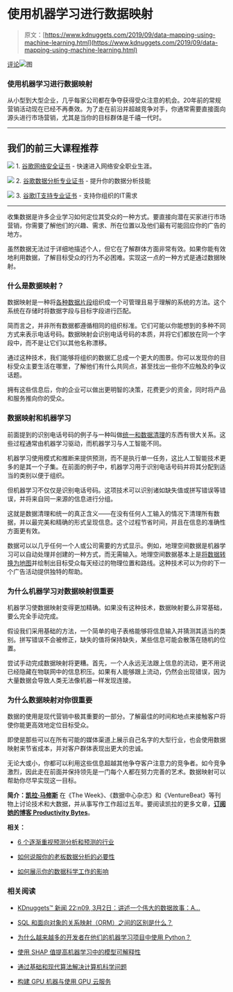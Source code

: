 # 使用机器学习进行数据映射

> 原文：[https://www.kdnuggets.com/2019/09/data-mapping-using-machine-learning.html](https://www.kdnuggets.com/2019/09/data-mapping-using-machine-learning.html)

[评论](#comments)![图](../Images/b2c80e116ced5411e7df06c7140efcf8.png)

### 使用机器学习进行数据映射

从小型到大型企业，几乎每家公司都在争夺获得受众注意的机会。20年前的常规营销活动现在已经不再奏效。为了走在前沿并超越竞争对手，你通常需要直接面向源头进行市场营销，尤其是当你的目标群体是千禧一代时。

* * *

## 我们的前三大课程推荐

![](../Images/0244c01ba9267c002ef39d4907e0b8fb.png) 1\. [谷歌网络安全证书](https://www.kdnuggets.com/google-cybersecurity) - 快速进入网络安全职业生涯。

![](../Images/e225c49c3c91745821c8c0368bf04711.png) 2\. [谷歌数据分析专业证书](https://www.kdnuggets.com/google-data-analytics) - 提升你的数据分析技能

![](../Images/0244c01ba9267c002ef39d4907e0b8fb.png) 3\. [谷歌IT支持专业证书](https://www.kdnuggets.com/google-itsupport) - 支持你组织的IT需求

* * *

收集数据是许多企业学习如何定位其受众的一种方式。要直接向潜在买家进行市场营销，你需要了解他们的兴趣、需求、所在位置以及他们最有可能回应你的广告的地方。

虽然数据无法过于详细地描述个人，但它在了解群体方面非常有效。如果你能有效地利用数据，了解目标受众的行为不必困难。实现这一点的一种方式是通过数据映射。

### 什么是数据映射？

数据映射是一种将[各种数据片段](https://dzone.com/articles/what-is-data-mapping)组织成一个可管理且易于理解的系统的方法。这个系统在存储时将数据字段与目标字段进行匹配。

简而言之，并非所有数据都遵循相同的组织标准。它们可能以你能想到的多种不同方式来表示电话号码。数据映射会识别电话号码的本质，并将它们都放在同一个字段中，而不是让它们以其他名称漂移。

通过这种技术，我们能够将组织的数据汇总成一个更大的图景。你可以发现你的目标受众主要生活在哪里，了解他们有什么共同点，甚至找出一些你不应触及的争议话题。

拥有这些信息后，你的企业可以做出更明智的决策，花费更少的资金，同时将产品和服务推向你的受众。

### 数据映射和机器学习

前面提到的识别电话号码的例子与一种叫做[统一和数据清理](https://towardsdatascience.com/machine-learning-for-data-cleaning-and-unification-b3213bbd18e)的东西有很大关系。这些过程通常由机器学习驱动，而机器学习与人工智能不同。

机器学习使用模式和推断来提供预测，而不是执行单一任务，这比人工智能技术更多的是其一个子集。在前面的例子中，机器学习用于识别电话号码并将其分配到适当的类别以便于组织。

但机器学习不仅仅是识别电话号码。这项技术可以识别诸如缺失值或拼写错误等错误，并将来自同一来源的信息进行分组。

这就是数据清理和统一的真正含义——在没有任何人工输入的情况下清理所有数据，并以最完美和精确的形式呈现信息。这个过程节省时间，并且在信息的准确性方面更有效。

数据可以以几乎任何一个人或公司需要的方式显示。例如，地理空间数据是机器学习可以自动处理并创建的一种方式，而无需输入。地理空间数据基本上是[将数据转换为地图](https://www.mapbusinessonline.com/Whitepaper.aspx/How-Businesses-Use-Geo-Spatial-Data)并绘制出目标受众每天经过的物理位置和路线。这种技术可以为你的下一个广告活动提供独特的帮助。

### 为什么机器学习对数据映射很重要

机器学习使数据映射变得更加精确。如果没有这种技术，数据映射要么非常基础，要么完全手动完成。

假设我们采用基础的方法，一个简单的电子表格能够将信息输入并猜测其适当的类别。拼写错误不会被修正，缺失的值将保持缺失，某些信息可能会散落在随机的位置。

尝试手动完成数据映射将更糟。首先，一个人永远无法跟上信息的流动，更不用说已经隐藏在物联网中的信息积压。如果有人能够跟上流动，仍然会出现错误，因为大量数据会导致人类无法像机器一样发现连接。

### 为什么数据映射对你很重要

数据的使用是现代营销中极其重要的一部分。了解最佳的时间和地点来接触客户将使你能更高效地定位目标受众。

即使是那些可以在所有可能的媒体渠道上展示自己名字的大型行业，也会使用数据映射来节省成本，并对客户群体表现出更大的忠诚。

无论大或小，你都可以利用这些信息超越其他争夺客户注意力的竞争者。如今竞争激烈，因此走在前面并保持领先是一门每个人都在努力完善的艺术。数据映射可以帮助你尽早实现这一目标。

**简介：[凯拉·马修斯](http://productivitybytes.com/subscribe-to-productivity-bytes/)** 在《The Week》、《数据中心杂志》和《VentureBeat》等刊物上讨论技术和大数据，并从事写作工作超过五年。要阅读凯拉的更多文章，[**订阅她的博客 Productivity Bytes**](http://productivitybytes.com/subscribe-to-productivity-bytes/)。 

**相关：**

+   [6 个逐渐重视预测分析和预测的行业](/2019/05/6-industries-warming-up-predictive-analytics-forecasting.html)

+   [如何说服你的老板数据分析的必要性](/2019/08/sell-boss-need-data-analytics.html)

+   [如何展示你的数据科学工作的影响](/2019/07/showcase-impact-data-science-work.html)

### 相关阅读

+   [KDnuggets™ 新闻 22:n09, 3月2日：讲述一个伟大的数据故事：A…](https://www.kdnuggets.com/2022/n09.html)

+   [SQL 和面向对象的关系映射（ORM）之间的区别是什么？](https://www.kdnuggets.com/2022/02/difference-sql-object-relational-mapping-orm.html)

+   [为什么越来越多的开发者在他们的机器学习项目中使用 Python？](https://www.kdnuggets.com/2022/01/developers-python-machine-learning-projects.html)

+   [使用 SHAP 值提高机器学习中的模型可解释性](https://www.kdnuggets.com/2023/08/shap-values-model-interpretability-machine-learning.html)

+   [通过基础和现代算法解决计算机科学问题](https://www.kdnuggets.com/2023/11/packt-tackle-computer-science-problems-fundamental-modern-algorithms-machine-learning)

+   [构建 GPU 机器与使用 GPU 云服务](https://www.kdnuggets.com/building-a-gpu-machine-vs-using-the-gpu-cloud)
